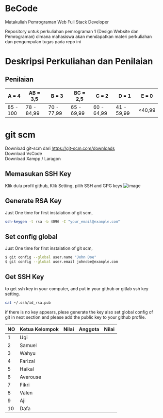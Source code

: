 # BeCode
Matakuliah Pemrograman Web Full Stack Developer

Repository untuk perkuliahan pemrograman 1 (Design Website dan Pemrograman) dimana mahasiswa akan mendapatkan materi perkuliahan dan pengumpulan tugas pada repo ini

# Deskripsi Perkuliahan dan Penilaian
## Penilaian 
| A = 4 | AB = 3,5 | B = 3 | BC = 2,5 |C = 2 |D = 1 | E = 0|
| -------- | -------- | -------- | -------- |-------- |-------- |-------- |
| 85 - 100 | 78 - 84,99 | 70 - 77,99 | 65 - 69,99 | 60 - 64,99 | 41 - 59,99 | <40,99|

# git scm
Download git-scm dari https://git-scm.com/downloads <br>
Download VsCode <br>
Download Xampp / Laragon

## Memasukan SSH Key
Klik dulu profil github, Klik Setting, pilih SSH and GPG keys
![image](https://github.com/user-attachments/assets/52c63cba-3aa9-4d14-86fb-2ec20e8bfdbd)

## Generate RSA Key
Just One time for first instalation of git scm, 
```sh
ssh-keygen -t rsa -b 4096 -C "your_email@example.com"
```

## Set config global
Just One time for first instalation of git scm, 

```sh
$ git config --global user.name "John Doe"
$ git config --global user.email johndoe@example.com
```

## Get SSH Key 
to get ssh key in your computer, and put in your github or gitlab ssh key setting.

```sh
cat ~/.ssh/id_rsa.pub
```
if there is no key appears, plese generate the key also set global config of git in next section and please add the public key to your github profile.

| NO | Ketua Kelompok | Nilai | Anggota |Nilai |
| -------- | -------- | -------- | -------- |-------- |
| 1 | Ugi |  |  |  | 
| 2 | Samuel |  |  |  |
| 3 | Wahyu |  |  |  |
| 4 | Farizal |  |  |  |
| 5 | Haikal |  |  |  |
| 6 | Averouse |  |  |  |
| 7 | Fikri |  |  |  |
| 8 | Valen |  |  |  |
| 9 | Aji |  |  |  |
| 10 | Dafa |  |  |  |


